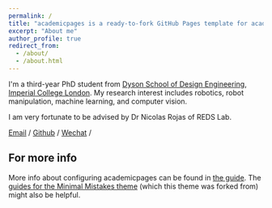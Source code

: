 ```yaml
---
permalink: /
title: "academicpages is a ready-to-fork GitHub Pages template for academic personal websites"
excerpt: "About me"
author_profile: true
redirect_from: 
  - /about/
  - /about.html
---
```


I'm a third-year PhD student from [Dyson School of Design Engineering](https://www.imperial.ac.uk/design-engineering/), [Imperial College London](https://www.imperial.ac.uk). My research interest includes robotics, robot manipulation, machine learning, and computer vision.

I am very fortunate to be advised by Dr Nicolas Rojas of REDS Lab.



[Email](w.chen21@imperial.ac.uk) / [Github](https://github.com/Rudy112) / [Wechat](../images/wechat.jpg) /



For more info
------
More info about configuring academicpages can be found in [the guide](https://academicpages.github.io/markdown/). The [guides for the Minimal Mistakes theme](https://mmistakes.github.io/minimal-mistakes/docs/configuration/) (which this theme was forked from) might also be helpful.
